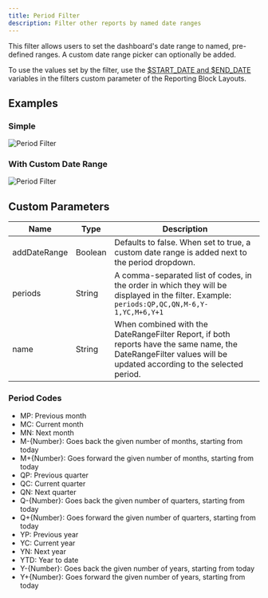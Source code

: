 ```yaml
---
title: Period Filter
description: Filter other reports by named date ranges
---
```


This filter allows users to set the dashboard's date range to named, pre-defined ranges. A custom date range picker can optionally be added.

To use the values set by the filter, use the [$START_DATE and $END_DATE](/references/custom-parameters-list-view/#keywords) variables in the filters custom parameter of the Reporting Block Layouts.

## Examples

### Simple

![Period Filter](/static/img/report-period-filter-simple.png "Period Filter")

### With Custom Date Range

![Period Filter](/static/img/report-period-filter-date-range.png "Period Filter")

## Custom Parameters

| Name | Type | Description |
|------|------|-------------|
| addDateRange | Boolean | Defaults to false. When set to true, a custom date range is added next to the period dropdown. |
| periods | String | A comma-separated list of codes, in the order in which they will be displayed in the filter. Example: `periods:QP,QC,QN,M-6,Y-1,YC,M+6,Y+1` |
| name | String | When combined with the DateRangeFilter Report, if both reports have the same name, the DateRangeFilter values will be updated according to the selected period. |

### Period Codes

- MP: Previous month
- MC: Current month
- MN: Next month
- M-{Number}: Goes back the given number of months, starting from today
- M+{Number}: Goes forward the given number of months, starting from today
- QP: Previous quarter
- QC: Current quarter
- QN: Next quarter
- Q-{Number}: Goes back the given number of quarters, starting from today
- Q+{Number}: Goes forward the given number of quarters, starting from today
- YP: Previous year
- YC: Current year
- YN: Next year
- YTD: Year to date
- Y-{Number}: Goes back the given number of years, starting from today
- Y+{Number}: Goes forward the given number of years, starting from today
